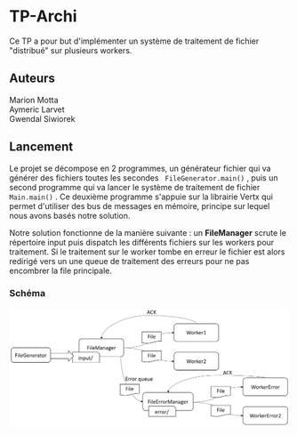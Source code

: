 # TP-Archi
Ce TP a pour but d'implémenter un système de traitement de fichier "distribué" sur plusieurs workers.



## Auteurs
Marion Motta\
Aymeric Larvet\
Gwendal Siwiorek




## Lancement

Le projet se décompose en 2 programmes, un générateur fichier qui va générer des fichiers toutes les secondes `` FileGenerator.main()`` , puis un second programme qui va lancer le système de traitement de fichier `` Main.main()`` . Ce deuxième programme s'appuie sur la librairie Vertx qui permet d'utiliser des bus de messages en mémoire, principe  sur lequel nous avons basés notre solution.

Notre solution fonctionne de la manière suivante : un **FileManager** scrute le répertoire input puis dispatch les différents fichiers sur les workers pour traitement. Si le traitement sur le worker tombe en erreur le fichier est alors redirigé vers un une queue de traitement des erreurs pour ne pas encombrer la file principale.



### Schéma

![image-20210119234220380](res/image-20210119234220380.png)


